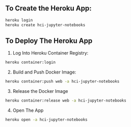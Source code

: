 
## To Create the Heroku App:
```bash
heroku login
heroku create hci-jupyter-notebooks
```
## To Deploy The Heroku App
1. Log Into Heroku Container Registry:
```bash
heroku container:login
```

2. Build and Push Docker Image:
```bash
heroku container:push web -a hci-jupyter-notebooks
```

3. Release the Docker Image
```bash
heroku container:release web -a hci-jupyter-notebooks
```

4. Open The App
```bash
heroku open -a hci-jupyter-notebooks 
```

